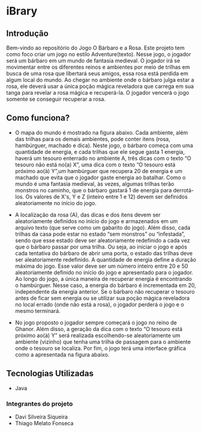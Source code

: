 # iBrary

## Introdução

Bem-vindo ao repositório do Jogo O Bárbaro e a Rosa. Este projeto tem como foco criar um jogo no estilo Adventure(texto).
Nesse jogo, o jogador será um bárbaro em um mundo de fantasia medieval. O jogador irá se movimentar entre os diferentes reinos e ambientes por meio de trilhas em busca de uma rosa que libertará seus amigos, essa rosa está perdida em algum local do mundo. Ao chegar no ambiente onde o bárbaro julga estar a rosa, ele deverá usar a única poção mágica reveladora que carrega em sua tanga para revelar a rosa mágica e recuperá-la. O jogador vencerá o jogo somente se conseguir recuperar a rosa.


## Como funciona?

- O mapa do mundo é mostrado na figura abaixo. Cada ambiente, além das trilhas para os demais ambientes, pode conter itens (rosa, hambúrguer, machado e dica). Neste jogo, o bárbaro começa com uma quantidade de energia, e cada trilhas que ele segue gasta 1 energia, haverá um tesouro enterrado no ambiente A, três dicas com o texto “O tesouro não está no(a) X”, uma dica com o texto “O tesouro está próximo ao(à) Y”,um hambúrguer que recupera 20 de energia e um machado que evita que o jogador gaste energia ao batalhar. Como o mundo é uma fantasia medieval, às vezes, algumas trilhas terão monstros no caminho, que o bárbaro gastará 1 de energia para derrotá-los. Os valores de X's, Y e Z (inteiro entre 1 e 12) devem ser definidos aleatoriamente no início do jogo.

- A localização da rosa (A), das dicas e dos itens devem ser aleatoriamente definidos no início do jogo e armazenados em um arquivo texto (que serve como um gabarito do jogo). Além disso, cada trilhas da casa pode estar no estado “sem monstros” ou “infestada”, sendo que esse estado deve ser aleatoriamente redefinido a cada vez que o bárbaro passar por uma trilha. Ou seja, ao iniciar o jogo e após cada tentativa do bárbaro de abrir uma porta, o estado das trilhas deve ser aleatoriamente redefinido. A quantidade de energia define a duração máxima do jogo. Esse valor deve ser um número inteiro entre 20 e 50 aleatoriamente definido no início do jogo e apresentado para o jogador. Ao longo do jogo, a única maneira de recuperar energia é encontrando o hambúrguer. Nesse caso, a energia do bárbaro é incrementada em 20, independente da energia anterior. Se o bárbaro não recuperar o tesouro antes de ficar sem energia ou se utilizar sua poção mágica reveladora no local errado (onde não está a rosa), o jogador perderá o jogo e o mesmo terminará.

- No jogo proposto o jogador sempre começará o jogo no reino de Ghanor. Além disso, a geração da dica com o texto “O tesouro está próximo ao(à) Y” será realizada escolhendo-se aleatoriamente um ambiente (vizinho) que tenha uma trilha de passagem para o ambiente onde o tesouro se localiza. Por fim, o jogo terá uma interface gráfica como a apresentada na figura abaixo.

## Tecnologias Utilizadas

- Java

### Integrantes do projeto
- Davi Silveira Siqueira
- Thiago Melato Fonseca
